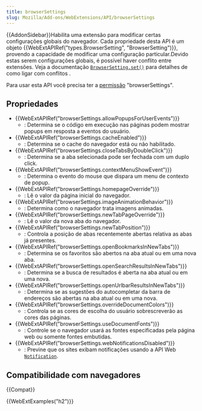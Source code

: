 ```yaml
---
title: browserSettings
slug: Mozilla/Add-ons/WebExtensions/API/browserSettings
---
```


{{AddonSidebar}}Habilita uma extensão para modificar certas configurações globais do navegador. Cada propriedade desta API é um objeto {{WebExtAPIRef("types.BrowserSetting", "BrowserSetting")}}, provendo a capacidade de modificar uma configuração particular.Devido estas serem configurações globais, é possível haver conflito entre extensões. Veja a documentação [`BrowserSetting.set()`](/pt-BR/Add-ons/WebExtensions/API/types/BrowserSetting/set) para detalhes de como ligar com conflitos .

Para usar esta API você precisa ter a [permissão](/pt-BR/docs/Mozilla/Add-ons/WebExtensions/manifest.json/permissions) "browserSettings".

## Propriedades

- {{WebExtAPIRef("browserSettings.allowPopupsForUserEvents")}}
  - : Determina se o código em execução nas páginas podem mostrar popups em resposta a eventos do usuário.
- {{WebExtAPIRef("browserSettings.cacheEnabled")}}
  - : Determina se o cache do navegador está ou não habilitado.
- {{WebExtAPIRef("browserSettings.closeTabsByDoubleClick")}}
  - : Determina se a aba selecionada pode ser fechada com um duplo click.
- {{WebExtAPIRef("browserSettings.contextMenuShowEvent")}}
  - : Determina o evento do mouse que dispara um menu de contexto de popup.
- {{WebExtAPIRef("browserSettings.homepageOverride")}}
  - : Lê o valor da página inicial do navegador.
- {{WebExtAPIRef("browserSettings.imageAnimationBehavior")}}
  - : Determina como o navegador trata imagens animadas.
- {{WebExtAPIRef("browserSettings.newTabPageOverride")}}
  - : Lê o valor da nova aba do navegador.
- {{WebExtAPIRef("browserSettings.newTabPosition")}}
  - : Controla a posição de abas recentemente abertas relativa as abas já presentes.
- {{WebExtAPIRef("browserSettings.openBookmarksInNewTabs")}}
  - : Determina se os favoritos são abertos na aba atual ou em uma nova aba.
- {{WebExtAPIRef("browserSettings.openSearchResultsInNewTabs")}}
  - : Determina se a busca de resultados é aberta na aba atual ou em uma nova.
- {{WebExtAPIRef("browserSettings.openUrlbarResultsInNewTabs")}}
  - : Determina se as sugestões do autocompletar da barra de endereços são abertas na aba atual ou em uma nova.
- {{WebExtAPIRef("browserSettings.overrideDocumentColors")}}
  - : Controla se as cores de escolha do usuário sobrescreverão as cores das páginas.
- {{WebExtAPIRef("browserSettings.useDocumentFonts")}}
  - : Controle se o navegador usará as fontes especificadas pela página web ou somente fontes embutidas.
- {{WebExtAPIRef("browserSettings.webNotificationsDisabled")}}
  - : Previne que os sites exibam notificações usando a API Web [`Notification`](/pt-BR/docs/Web/API/notification).

## Compatibilidade com navegadores

{{Compat}}

{{WebExtExamples("h2")}}

